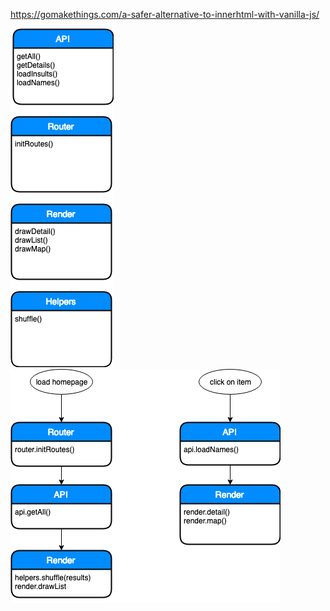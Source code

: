 https://gomakethings.com/a-safer-alternative-to-innerhtml-with-vanilla-js/

![actor diagram](./week2/actordiagram.png)
![interaction diagram](./week2/Interaction.png)
